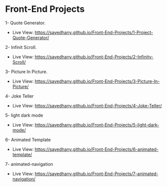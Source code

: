 # Front-End Projects

1- Quote Generator.

- Live View: https://sayedhany.github.io/Front-End-Projects/1-Project-Quote-Generator/

2- Infinit Scroll.

- Live View: https://sayedhany.github.io/Front-End-Projects/2-Infinity-Scroll/

3- Picture In Picture.

- Live View: https://sayedhany.github.io/Front-End-Projects/3-Picture-In-Picture/

4- Joke Teller

- Live View: https://sayedhany.github.io/Front-End-Projects/4-Joke-Teller/

5- light dark mode

- Live View: https://sayedhany.github.io/Front-End-Projects/5-light-dark-mode/

6- Animated Template

- Live View: https://sayedhany.github.io/Front-End-Projects/6-animated-template/

7- animated-navigation

- Live View: https://sayedhany.github.io/Front-End-Projects/7-animated-navigation/
